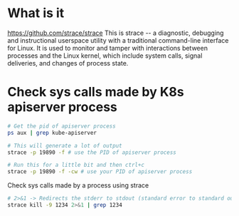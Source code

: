 # What is it
https://github.com/strace/strace
This is strace -- a diagnostic, debugging and instructional userspace utility with a traditional command-line interface for Linux. It is used to monitor and tamper with interactions between processes and the Linux kernel, which include system calls, signal deliveries, and changes of process state.

# Check sys calls made by K8s apiserver process
```bash
# Get the pid of apiserver process
ps aux | grep kube-apiserver

# This will generate a lot of output
strace -p 19890 -f # use the PID of apiserver process

# Run this for a little bit and then ctrl+c
strace -p 19890 -f -cw # use your PID of apiserver process
```

Check sys calls made by a process using strace
```bash
# 2>&1 -> Redirects the stderr to stdout (standard error to standard output)
strace kill -9 1234 2>&1 | grep 1234
```